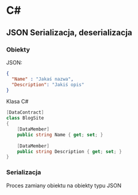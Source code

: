 # C#

## JSON Serializacja, deserializacja

### Obiekty

JSON:
```json
{
  "Name" : "Jakaś nazwa",
  "Description": "Jakiś opis"
}
```

Klasa C#
```c#
[DataContract]  
class BlogSite  
{  
    [DataMember]  
    public string Name { get; set; }  
  
    [DataMember]  
    public string Description { get; set; }  
}  
```

### Serializacja
Proces zamiany obiektu na obiekty typu JSON

